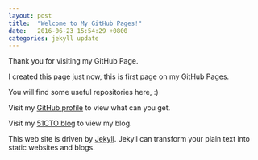 ```yaml
---
layout: post
title:  "Welcome to My GitHub Pages!"
date:   2016-06-23 15:54:29 +0800
categories: jekyll update
---
```

Thank you for visiting my GitHub Page.

I created this page just now, this is first page on my GitHub Pages.

You will find some useful repositories here, :)

Visit my [GitHub profile] to view what can you get.

Visit my [51CTO blog] to view my blog.

This web site is driven by [Jekyll]. Jekyll can transform your plain text into static websites and blogs.

[GitHub profile]: https://github.com/DingGuodong
[Jekyll]: http://jekyllrb.com/
[51CTO blog]: http://dgd2010.blog.51cto.com/